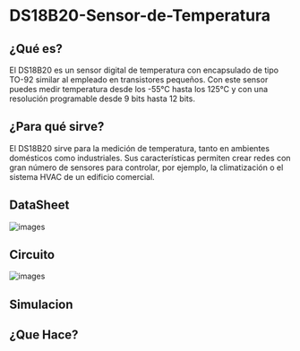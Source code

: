 # DS18B20-Sensor-de-Temperatura
## ¿Qué es?
El DS18B20 es un sensor digital de temperatura con encapsulado de tipo TO-92 similar al empleado en transistores pequeños.
Con este sensor puedes medir temperatura desde los -55°C hasta los 125°C y con una resolución programable desde 9 bits hasta 12 bits.

## ¿Para qué sirve?
El DS18B20 sirve para la medición de temperatura, tanto en ambientes domésticos como industriales. 
Sus características permiten crear redes con gran número de sensores para controlar, por ejemplo, 
la climatización o el sistema HVAC de un edificio comercial.

## DataSheet
![images](https://uelectronics.com/wp-content/uploads/2018/02/AR0333-Sensor-de-temperatura-Digital-DS18B20-V1.jpg)
## Circuito
![images](https://imgur.com/Eyj5fO8.jpg)
## Simulacion

## ¿Que Hace? 
